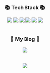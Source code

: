 
<div align=center>
	<h3>📚 Tech Stack 📚</h3>
</div>
<div align="center">
  <img src="https://img.shields.io/badge/JAVA-007396?style=for-the-badge&logo=java&logoColor=white">
  <img src="https://img.shields.io/badge/Spring-6DB33F?style=for-the-badge&logo=Spring&logoColor=white">
  <img src="https://img.shields.io/badge/Spring%20Boot-6DB33F?style=for-the-badge&logo=Spring%20Boot&logoColor=black"/>
  <img src="https://img.shields.io/badge/mysql-4479A1?style=for-the-badge&logo=mysql&logoColor=white">
  <img src="https://img.shields.io/badge/html-E34F26?style=for-the-badge&logo=html5&logoColor=white">
  <img src="https://img.shields.io/badge/css-1572B6?style=for-the-badge&logo=css3&logoColor=white">
</div>
<br>
<div align=center>
	<h3>🎨 My Blog 🎨</h3>
</div>
<div align=center>
	 <a href="https://dhdev.tistory.com/">
		<img src="https://img.shields.io/badge/tistory-FF3633?style=flat&logo=tistory&logoColor=white" />
	</a>
</div>
<br>
<br>
<div align=center>
<img src="https://github-readme-stats.vercel.app/api/top-langs/?username=gitKDH&layout=compact"><br><br>
</div>


<!--
**gitKDH/gitKDH** is a ✨ _special_ ✨ repository because its `README.md` (this file) appears on your GitHub profile.

Here are some ideas to get you started:

- 🔭 I’m currently working on ...
- 🌱 I’m currently learning ...
- 👯 I’m looking to collaborate on ...
- 🤔 I’m looking for help with ...
- 💬 Ask me about ...
- 📫 How to reach me: ...
- 😄 Pronouns: ...
- ⚡ Fun fact: ...
-->
